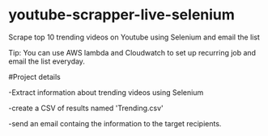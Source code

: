 # youtube-scrapper-live-selenium
Scrape top 10 trending videos on Youtube using Selenium and email the list

Tip: You can use AWS lambda and Cloudwatch to set up recurring job and email the list everyday.

#Project details

-Extract information about trending videos using Selenium

-create a CSV of results named 'Trending.csv'

-send an email containg the information to the target recipients.
